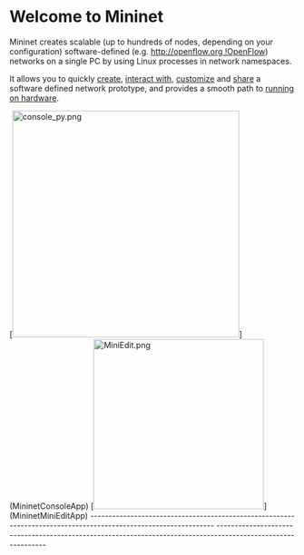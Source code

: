 <!-- %META:TOPICINFO{author="BobLantz" date="1340919294" format="1.1" reprev="1.59" version="1.59"}% -->
<!-- %META:TOPICPARENT{name="WebHome"}% -->
<!-- Use our custom page layout:
* Set VIEW_TEMPLATE = [MininetView](MininetView.html)
-->


**Welcome to Mininet**
=======================

Mininet creates scalable (up to hundreds of nodes, depending on your configuration) software-defined (e.g. [http://openflow.org !OpenFlow](Http://Openflow.Org!OpenFlow.html)) networks on a single PC by using Linux processes in network namespaces.

It allows you to quickly [create](MininetSampleWorkflow#Creating_a_Network), [interact with](MininetSampleWorkflow#Interacting_with_a_Network), [customize](MininetSampleWorkflow#Customizing_a_Network) and [share](MininetSampleWorkflow#Sharing_a_Network) a software defined network prototype, and provides a smooth path to [running on hardware](MininetSampleWorkflow#Running_on_Hardware).

<div class="twikiTable">
[<img width="400" alt="console_py.png" src="/foswiki/pub/OpenFlow/Mininet/console_py.png" />](MininetConsoleApp) [<img width="300" alt="MiniEdit.png" src="/foswiki/pub/OpenFlow/Mininet/MiniEdit.png" />](MininetMiniEditApp)
---------------------------------------------------------------------------------------------------------------- ------------------------------------------------------------------------------------------------------------- 

</div>
<!-- BL: not sure about this stuff: 
As a "network laboratory on a laptop", Mininet can run full Unix network applications, and includes a CLI and API for creating and interacting with the virtual network.

><cite>>> <span style="color: #6495ed;">Ready to get going? Jump to the [GettingStarted](MininetGettingStarted) page.</span></cite>

-->

**To download Mininet and get started, go to the [MininetGettingStarted](MininetGettingStarted) page.**

Mininet's source code is hosted on !GitHub at <http://github.com/mininet/mininet.>

Alternately, you may wish to **[learn more about Mininet](MininetLearnMore)** or peruse the **[Mininet Documentation](MininetDocumentation).**

Please direct any Mininet-specific questions to our helpful [mininet-discuss mailing list](https://mailman.stanford.edu/mailman/listinfo/mininet-discuss) ash; NOT to nox-dev, ovs-discuss, or openflow-discuss.

Have fun with Mininet!

<!-- %META:FILEATTACHMENT{name="MiniEdit.png" attachment="MiniEdit.png" attr="h" comment="Screenshot of [MiniEdit](MiniEdit.html) application" date="1287364785" path="MiniEdit.png" size="19715" stream="IO::File=GLOB(0xad99e88)" tmpFilename="/usr/tmp/CGItemp17221" user="BobLantz" version="1"}% -->
<!-- %META:FILEATTACHMENT{name="console_py.png" attachment="console_py.png" attr="h" comment="console.py screenshot" date="1287364929" path="console_py.png" size="28503" stream="IO::File=GLOB(0xac0192c)" tmpFilename="/usr/tmp/CGItemp17131" user="BobLantz" version="1"}% -->
<!-- %META:FILEATTACHMENT{name="mininet_pattern_variant.css" attachment="mininet_pattern_variant.css" attr="h" comment="custom css (modifies pattern skin) for mininet wiki pages" date="1304817453" path="mininet_pattern_variant.css" size="240" stream="IO::File=GLOB(0xac9e5ac)" tmpFilename="/usr/tmp/CGItemp17568" user="BobLantz" version="1"}% -->
